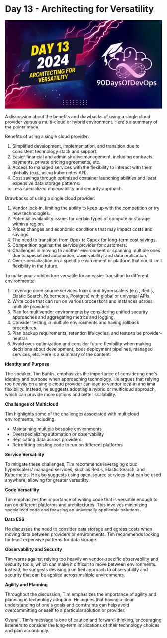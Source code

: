 # Day 13 - Architecting for Versatility
[![Watch the video](thumbnails/day13.png)](https://www.youtube.com/watch?v=MpGKEBmWZFQ)

A discussion about the benefits and drawbacks of using a single cloud provider versus a multi-cloud or hybrid environment. Here's a summary of the points made:

Benefits of using a single cloud provider:
1. Simplified development, implementation, and transition due to consistent technology stack and support.
2. Easier financial and administrative management, including contracts, payments, private pricing agreements, etc.
3. Access to managed services with the flexibility to interact with them globally (e.g., using kubernetes API).
4. Cost savings through optimized container launching abilities and least expensive data storage patterns.
5. Less specialized observability and security approach.

Drawbacks of using a single cloud provider:
1. Vendor lock-in, limiting the ability to keep up with the competition or try new technologies.
2. Potential availability issues for certain types of compute or storage within a region.
3. Prices changes and economic conditions that may impact costs and savings.
4. The need to transition from Opex to Capex for long-term cost savings.
5. Competition against the service provider for customers.
6. Challenges in moving to another environment or spanning multiple ones due to specialized automation, observability, and data replication.
7. Over-specialization on a specific environment or platform that could limit flexibility in the future.

To make your architecture versatile for an easier transition to different environments:
1. Leverage open source services from cloud hyperscalers (e.g., Redis, Elastic Search, Kubernetes, Postgres) with global or universal APIs.
2. Write code that can run on various processors and instances across multiple providers.
3. Plan for multivendor environments by considering unified security approaches and aggregating metrics and logging.
4. Consider testing in multiple environments and having rollback procedures.
5. Plan backup requirements, retention life cycles, and tests to be provider-neutral.
6. Avoid over-optimization and consider future flexibility when making decisions about development, code deployment pipelines, managed services, etc.
Here is a summary of the content:

**Identity and Purpose**

The speaker, Tim Banks, emphasizes the importance of considering one's identity and purpose when approaching technology. He argues that relying too heavily on a single cloud provider can lead to vendor lock-in and limit flexibility. Instead, he suggests adopting a hybrid or multicloud approach, which can provide more options and better scalability.

**Challenges of Multicloud**

Tim highlights some of the challenges associated with multicloud environments, including:

* Maintaining multiple bespoke environments
* Overspecializing automation or observability
* Replicating data across providers
* Retrofitting existing code to run on different platforms

**Service Versatility**

To mitigate these challenges, Tim recommends leveraging cloud hyperscalers' managed services, such as Redis, Elastic Search, and Kubernetes. He also suggests using open-source services that can be used anywhere, allowing for greater versatility.

**Code Versatility**

Tim emphasizes the importance of writing code that is versatile enough to run on different platforms and architectures. This involves minimizing specialized code and focusing on universally applicable solutions.

**Data ESS**

He discusses the need to consider data storage and egress costs when moving data between providers or environments. Tim recommends looking for least expensive patterns for data storage.

**Observability and Security**

Tim warns against relying too heavily on vendor-specific observability and security tools, which can make it difficult to move between environments. Instead, he suggests devising a unified approach to observability and security that can be applied across multiple environments.

**Agility and Planning**

Throughout the discussion, Tim emphasizes the importance of agility and planning in technology adoption. He argues that having a clear understanding of one's goals and constraints can help avoid overcommitting oneself to a particular solution or provider.

Overall, Tim's message is one of caution and forward-thinking, encouraging listeners to consider the long-term implications of their technology choices and plan accordingly.
